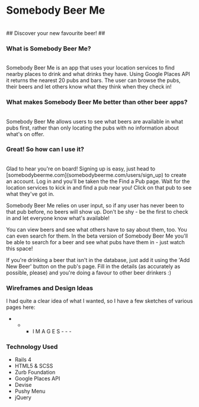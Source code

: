 # Somebody Beer Me #
<br>
## Discover your new favourite beer! ##

### What is Somebody Beer Me? ###
<br>
Somebody Beer Me is an app that uses your location services to find nearby places to drink and what drinks they have. Using Google Places API it returns the nearest 20 pubs and bars. The user can browse the pubs, their beers and let others know what they think when they check in!

### What makes Somebody Beer Me better than other beer apps? ###
<br>
Somebody Beer Me allows users to see what beers are available in what pubs first, rather than only locating the pubs with no information about what's on offer. 

### Great! So how can I use it? ###
<br>
Glad to hear you're on board! Signing up is easy, just head to [somebodybeerme.com](somebodybeerme.com/users/sign_up) to create an account. Log in and you'll be taken the the Find a Pub page. Wait for the location services to kick in and find a pub near you! Click on that pub to see what they've got in. 

Somebody Beer Me relies on user input, so if any user has never been to that pub before, no beers will show up. Don't be shy - be the first to check in and let everyone know what's available!

You can view beers and see what others have to say about them, too. You can even search for them. In the beta version of Somebody Beer Me you'll be able to search for a beer and see what pubs have them in - just watch this space!

If you're drinking a beer that isn't in the database, just add it using the 'Add New Beer' button on the pub's page. Fill in the details (as accurately as possible, please) and you're doing a favour to other beer drinkers :)

### Wireframes and Design Ideas ###
I had quite a clear idea of what I wanted, so I have a few sketches of various pages here:

  - - - I M A G E S - - -


### Technology Used ###

- Rails 4
- HTML5 & SCSS
- Zurb Foundation
- Google Places API
- Devise
- Pushy Menu
- jQuery
